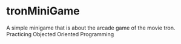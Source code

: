 # tronMiniGame
A simple minigame that is about the arcade game of the movie tron. Practicing Objected Oriented Programming
